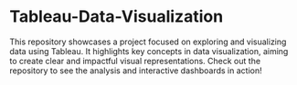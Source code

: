 # Tableau-Data-Visualization
This repository showcases a project focused on exploring and visualizing data using Tableau. It highlights key concepts in data visualization, aiming to create clear and impactful visual representations. Check out the repository to see the analysis and interactive dashboards in action!
